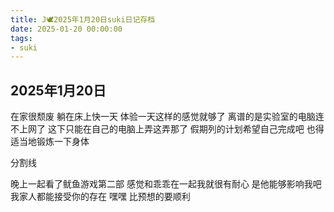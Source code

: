 ```yaml
---
title: J🕊️2025年1月20日suki日记存档
date: 2025-01-20 00:00:00
tags: 
- suki
---
```


## 2025年1月20日
在家很颓废
躺在床上快一天
体验一天这样的感觉就够了
离谱的是实验室的电脑连不上网了
这下只能在自己的电脑上弄这弄那了
假期列的计划希望自己完成吧
也得适当地锻炼一下身体

分割线

晚上一起看了鱿鱼游戏第二部
感觉和乖乖在一起我就很有耐心
是他能够影响我吧
我家人都能接受你的存在
嘿嘿 比预想的要顺利